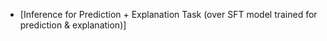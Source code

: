 
   - [Inference for Prediction + Explanation Task (over SFT model trained for prediction & explanation)]
   

